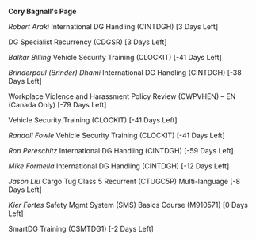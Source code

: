 **Cory Bagnall's Page**


*Robert Araki*
International DG Handling (CINTDGH) [3 Days Left]


DG Specialist Recurrency (CDGSR) [3 Days Left]


*Balkar Billing*
Vehicle Security Training (CLOCKIT) [-41 Days Left]


*Brinderpaul (Brinder) Dhami*
International DG Handling (CINTDGH) [-38 Days Left]


Workplace Violence and Harassment Policy Review (CWPVHEN) – EN (Canada Only) [-79 Days Left]


Vehicle Security Training (CLOCKIT) [-41 Days Left]


*Randall Fowle*
Vehicle Security Training (CLOCKIT) [-41 Days Left]


*Ron Pereschitz*
International DG Handling (CINTDGH) [-59 Days Left]


*Mike Formella*
International DG Handling (CINTDGH) [-12 Days Left]


*Jason Liu*
Cargo Tug Class 5 Recurrent (CTUGC5P) Multi-language [-8 Days Left]


*Kier Fortes*
Safety Mgmt System (SMS) Basics Course (M910571) [0 Days Left]


SmartDG Training (CSMTDG1) [-2 Days Left]


